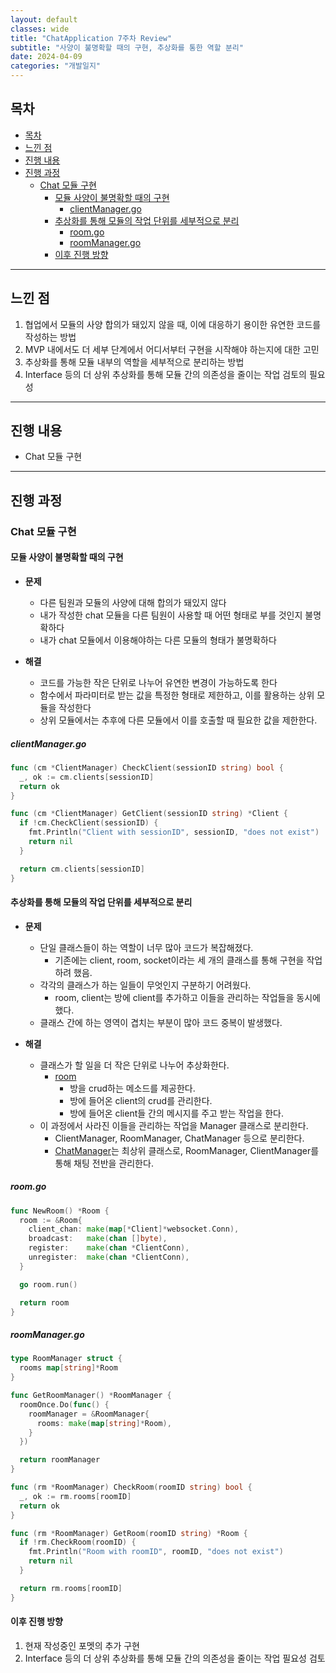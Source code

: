 ```yaml
---
layout: default
classes: wide
title: "ChatApplication 7주차 Review"
subtitle: "사양이 불명확할 때의 구현, 추상화를 통한 역할 분리"
date: 2024-04-09
categories: "개발일지"
---
```


## 목차

- [목차](#목차)
- [느낀 점](#느낀-점)
- [진행 내용](#진행-내용)
- [진행 과정](#진행-과정)
  - [Chat 모듈 구현](#chat-모듈-구현)
    - [모듈 사양이 불명확할 때의 구현](#모듈-사양이-불명확할-때의-구현)
      - [clientManager.go](#clientmanagergo)
    - [추상화를 통해 모듈의 작업 단위를 세부적으로 분리](#추상화를-통해-모듈의-작업-단위를-세부적으로-분리)
      - [room.go](#roomgo)
      - [roomManager.go](#roommanagergo)
    - [이후 진행 방향](#이후-진행-방향)

---

## 느낀 점

1. 협업에서 모듈의 사양 합의가 돼있지 않을 때, 이에 대응하기 용이한 유연한 코드를 작성하는 방법
2. MVP 내에서도 더 세부 단계에서 어디서부터 구현을 시작해야 하는지에 대한 고민
3. 추상화를 통해 모듈 내부의 역할을 세부적으로 분리하는 방법
4. Interface 등의 더 상위 추상화를 통해 모듈 간의 의존성을 줄이는 작업 검토의 필요성

---

## 진행 내용

- Chat 모듈 구현

---

## 진행 과정

### Chat 모듈 구현

#### 모듈 사양이 불명확할 때의 구현

- **문제**
  - 다른 팀원과 모듈의 사양에 대해 합의가 돼있지 않다
  - 내가 작성한 chat 모듈을 다른 팀원이 사용할 때 어떤 형태로 부를 것인지 불명확하다
  - 내가 chat 모듈에서 이용해야하는 다른 모듈의 형태가 불명확하다

- **해결**
  - 코드를 가능한 작은 단위로 나누어 유연한 변경이 가능하도록 한다
  - 함수에서 파라미터로 받는 값을 특정한 형태로 제한하고, 이를 활용하는 상위 모듈을 작성한다
  - 상위 모듈에서는 추후에 다른 모듈에서 이를 호출할 때 필요한 값을 제한한다.

##### clientManager.go

```go
func (cm *ClientManager) CheckClient(sessionID string) bool {
  _, ok := cm.clients[sessionID]
  return ok
}

func (cm *ClientManager) GetClient(sessionID string) *Client {
  if !cm.CheckClient(sessionID) {
    fmt.Println("Client with sessionID", sessionID, "does not exist")
    return nil
  }

  return cm.clients[sessionID]
}
```

#### 추상화를 통해 모듈의 작업 단위를 세부적으로 분리

- **문제**
  - 단일 클래스들이 하는 역할이 너무 많아 코드가 복잡해졌다.
    - 기존에는 client, room, socket이라는 세 개의 클래스를 통해 구현을 작업하려 했음.
  - 각각의 클래스가 하는 일들이 무엇인지 구분하기 어려웠다.
    - room, client는 방에 client를 추가하고 이들을 관리하는 작업들을 동시에 했다.
  - 클래스 간에 하는 영역이 겹치는 부분이 많아 코드 중복이 발생했다.

- **해결**
  - 클래스가 할 일을 더 작은 단위로 나누어 추상화한다.
    - [room](https://github.com/kaestro/ChatApplication/blob/4-chat-%EB%AA%A8%EB%93%88-%EC%9E%91%EC%84%B1/myapp/internal/chat/room.go)
      - 방을 crud하는 메소드를 제공한다.
      - 방에 들어온 client의 crud를 관리한다.
      - 방에 들어온 client들 간의 메시지를 주고 받는 작업을 한다.
  - 이 과정에서 사라진 이들을 관리하는 작업을 Manager 클래스로 분리한다.
    - ClientManager, RoomManager, ChatManager 등으로 분리한다.
    - [ChatManager](https://github.com/kaestro/ChatApplication/blob/4-chat-%EB%AA%A8%EB%93%88-%EC%9E%91%EC%84%B1/myapp/internal/chat/chatManager.go)는 최상위 클래스로, RoomManager, ClientManager를 통해 채팅 전반을 관리한다.

##### room.go

```go
func NewRoom() *Room {
  room := &Room{
    client_chan: make(map[*Client]*websocket.Conn),
    broadcast:   make(chan []byte),
    register:    make(chan *ClientConn),
    unregister:  make(chan *ClientConn),
  }

  go room.run()

  return room
}
```

##### roomManager.go

```go
type RoomManager struct {
  rooms map[string]*Room
}

func GetRoomManager() *RoomManager {
  roomOnce.Do(func() {
    roomManager = &RoomManager{
      rooms: make(map[string]*Room),
    }
  })

  return roomManager
}

func (rm *RoomManager) CheckRoom(roomID string) bool {
  _, ok := rm.rooms[roomID]
  return ok
}

func (rm *RoomManager) GetRoom(roomID string) *Room {
  if !rm.CheckRoom(roomID) {
    fmt.Println("Room with roomID", roomID, "does not exist")
    return nil
  }

  return rm.rooms[roomID]
}
```

#### 이후 진행 방향

1. 현재 작성중인 포멧의 추가 구현
2. Interface 등의 더 상위 추상화를 통해 모듈 간의 의존성을 줄이는 작업 필요성 검토
